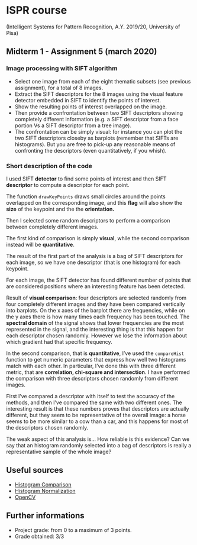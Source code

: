# ISPR course 
(Intelligent Systems for Pattern Recognition, A.Y. 2019/20, University of Pisa)

## Midterm 1 - Assignment 5 (march 2020)
### Image processing with SIFT algorithm

- Select one image from each of the eight thematic subsets (see previous assignment), for a total of 8 images.
- Extract the SIFT descriptors for the 8 images using the visual feature detector embedded in SIFT to identify the
points of interest. 
- Show the resulting points of interest overlapped on the image. 
- Then provide a confrontation between two SIFT descriptors showing completely different information 
(e.g. a SIFT descriptor from a face portion Vs a SIFT descriptor from a tree image). 
- The confrontation can be simply visual: for instance you can plot the two SIFT descriptors closeby as barplots 
(remember that SIFTs are histograms). But you are free to pick-up any
reasonable means of confronting the descriptors (even quantitatively, if you whish).

### Short description of the code
I used SIFT **detector** to find some points of interest and then SIFT **descriptor** to compute a descriptor for each point.

The function `drawKeyPoints` draws small circles around the points overlapped on the corresponding image, and this **flag** will also show the **size** of the keypoint and the the **orientation.**

Then I selected some random descriptors to perform a comparison between completely different images.

The first kind of comparison is simply **visual**, while the second comparison instead will be **quantitative**.

The result of the first part of the analysis is a bag of SIFT descriptors for each image, so we have one descriptor (that is one histogram) for each keypoint.

For each image, the SIFT detector has found different number of points that are considered positions where an interesting feature has been detected.

Result of **visual comparison**: four descriptors are selected randomly from four completely different images and they have been compared vertically into barplots.
On the x axes of the barplot there are frequencies, while on the y axes there is how many times each frequency has been touched.
The **spectral domain** of the signal shows that lower frequencies are the most represented in the signal, and the interesting thing is that this happen for each descriptor chosen randomly.
However we lose the information about which gradient had that specific frequency.

In the second comparison, that is **quantitative**, I’ve used the `compareHist` function to get numeric parameters that express how well two histograms match with each other.
In particular, I’ve done this with three different metric, that are **correlation, chi-square and intersection**.
I have performed the comparison with three descriptors chosen randomly from different images.

First I’ve compared a descriptor with itself to test the accuracy of the methods, and then I’ve compared the same with two different ones.
The interesting result is that these numbers proves that descriptors are actually different, but they seem to be representative of the overall image: a horse seems to be more similar to a cow than a car, and this happens for most of the descriptors chosen randomly.

The weak aspect of this analysis is… How reliable is this evidence? Can we say that an histogram randomly selected into a bag of descriptors is really a representative sample of the whole image?

## Useful sources
- [Histogram Comparison](https://docs.opencv.org/2.4/doc/tutorials/imgproc/histograms/histogram_comparison/histogram_comparison.html#theory)
- [Histogram Normalization](https://docs.opencv.org/2.4/modules/core/doc/operations_on_arrays.html#normalize)
- [OpenCV](https://books.google.it/books?id=LPm3DQAAQBAJ)


## Further informations
- Project grade: from 0 to a maximum of 3 points.
- Grade obtained: 3/3
